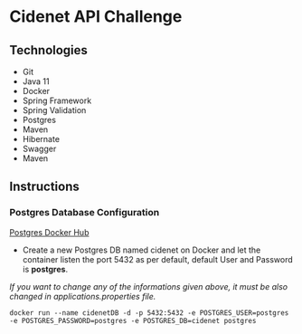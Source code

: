 # Cidenet API Challenge

## Technologies

* Git
* Java 11
* Docker
* Spring Framework
* Spring Validation
* Postgres
* Maven
* Hibernate
* Swagger
* Maven

## Instructions

### Postgres Database Configuration

[Postgres Docker Hub](https://hub.docker.com/_/postgres)

* Create a new Postgres DB named cidenet on Docker and let the container listen the port 5432 as per default, default User and Password is **postgres**.

_If you want to change any of the informations given above, it must be also changed in applications.properties file._

```shell script
docker run --name cidenetDB -d -p 5432:5432 -e POSTGRES_USER=postgres -e POSTGRES_PASSWORD=postgres -e POSTGRES_DB=cidenet postgres
```
